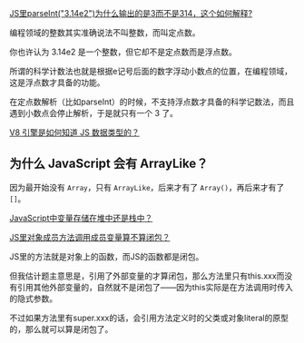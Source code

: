 
[JS里parseInt("3.14e2")为什么输出的是3而不是314，这个如何解释?](https://www.zhihu.com/question/460606074)

编程领域的整数其实准确说法不叫整数，而叫定点数。

你也许认为 3.14e2 是一个整数，但它却不是定点数而是浮点数。

所谓的科学计数法也就是根据e记号后面的数字浮动小数点的位置，在编程领域，这是浮点数才具备的功能。

在定点数解析（比如parseInt）的时候，不支持浮点数才具备的科学记数法，而且遇到小数点会停止解析，于是就只有一个 3 了。

[V8 引擎是如何知道 JS 数据类型的？](https://www.zhihu.com/question/62732293)


<!-- [JavaScript：怎么理解object中的this也是window？](https://www.zhihu.com/question/506745207/answer/2277542931)

[ES6的子类有没有自己的this](https://www.zhihu.com/question/378032472)？ -->

## 为什么 JavaScript 会有 ArrayLike？

因为最开始没有 `Array`，只有 `ArrayLike`，后来才有了 `Array()`，再后来才有了 `[]`。

[JavaScript中变量存储在堆中还是栈中？](https://www.zhihu.com/question/482433315/answer/2083349992)

[JS里对象成员方法调用成员变量算不算闭包？](https://www.zhihu.com/question/522638781)

JS里的方法就是对象上的函数，而JS的函数都是闭包。

但我估计题主意思是，引用了外部变量的才算闭包，那么方法里只有this.xxx而没有引用其他外部变量的，自然就不是闭包了——因为this实际是在方法调用时传入的隐式参数。

不过如果方法里有super.xxx的话，会引用方法定义时的父类或对象literal的原型的，那么就可以算是闭包了。
